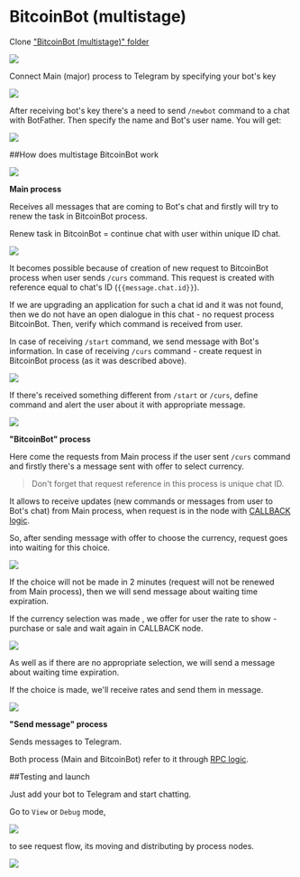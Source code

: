 # BitcoinBot (multistage)

Clone ["BitcoinBot (multistage)" folder](https://admin.corezoid.com/folder/conv/59748)

![](../img/multibot_clone.png)


Connect Main (major) process to Telegram by specifying your bot's key

![](../img/multibot_key.png)

After receiving bot's key there's a need to send `/newbot` command to a chat with BotFather. Then specify the name and Bot's user name. You will get:

![](../img/botweather_keybot.png)


##How does multistage BitcoinBot work

![](../img/multi_schema.png)


**Main process**

Receives all messages that are coming to Bot's chat and firstly will try to renew the task in BitcoinBot process.

Renew task in BitcoinBot = continue chat with user within unique ID chat.

![](../img/multibot_modify.png)

It becomes possible because of creation of new request to BitcoinBot process when user sends `/curs` command. This request is created with reference equal to chat's ID (`{{message.chat.id}}`).

If we are upgrading an application for such a chat id and it was not found, then we do not have an open dialogue in this chat - no request process BitcoinBot. Then, verify which command is received from user.

In case of receiving `/start` command, we send message with Bot's information. In case of receiving `/curs` command - create request in BitcoinBot process (as it was described above).

![](../img/multibot_comand.png)

If there's received something different from `/start` or `/curs`, define command and alert the user about it with appropriate message.

![](../img/multibot_undef.png)


**"BitcoinBot" process**

Here come the requests from Main process if the user sent `/curs` command and firstly there's a message sent with offer to select currency.

>Don't forget that request reference in this process is unique chat ID.

It allows to receive updates (new commands or messages from user to Bot's chat) from Main process, when request  is in the node with [CALLBACK logic](https://doc.corezoid.com/en/interface/nodes/callback.html).

So, after sending message with offer to choose the currency, request goes into waiting for this choice.

![](../img/multibot_1.png)

If the choice will not be made in 2 minutes (request will not be renewed from Main process), then we will send message about waiting time expiration.

If the currency selection was made , we offer for user the rate to show - purchase or sale and wait again in CALLBACK node.

![](../img/multibot_2.png)

As well as if there are no appropriate selection, we will send a message about waiting time expiration.

If the choice is made, we'll receive rates and send them in message.

![](../img/multibot_3.png)

**"Send message" process**

Sends messages to Telegram.

Both process (Main and BitcoinBot) refer to it through [RPC logic](https://doc.corezoid.com/en/interface/nodes/rpc/logic_rpc.html).


##Testing and launch

Just add your bot to Telegram and start chatting.

Go to `View` or `Debug` mode,

![](../img/botweather_view.png)

to see request flow, its moving and distributing by process nodes.

![](../img/multibot_view.png)
